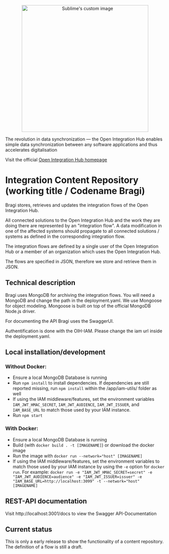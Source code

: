 <p align="center">
  <img src="https://github.com/openintegrationhub/Microservices/blob/master/Assets/medium-oih-einzeilig-zentriert.jpg" alt="Sublime's custom image" width="400"/>
</p>

The revolution in data synchronization — the Open Integration Hub enables simple data synchronization between any software applications and thus accelerates digitalisation

Visit the official [Open Integration Hub homepage](https://www.openintegrationhub.de/)

# Integration Content Repository (working title / Codename Bragi)

Bragi stores, retrieves and updates the integration flows of the Open Integration Hub.

All connected solutions to the Open Integration Hub and the work they are doing there are represented by an "integration flow". A data modification in one of the affected systems should propagate to all connected solutions / systems as defined in the corresponding integration flow.

The integration flows are defined by a single user of the Open Integration Hub or a member of an organization which uses the Open Integration Hub.

The flows are specified in JSON, therefore we store and retrieve them in JSON.

## Technical description
Bragi uses MongoDB for archiving the integration flows. You will need a MongoDB
and change the path in the deployment.yaml. We use Mongoose for object modeling. Mongoose is built on top of the official MongoDB Node.js driver.

For documenting the API Bragi uses the SwaggerUI.

Authentification is done with the OIH-IAM. Please change the iam url inside the
deployment.yaml.

## Local installation/development

### Without Docker:
- Ensure a local MongoDB Database is running
- Run `npm install` to install dependencies. If dependencies are still reported missing, run `npm install` within the /app/iam-utils/ folder as well
- If using the IAM middleware/features, set the environment variables `IAM_JWT_HMAC_SECRET`, `IAM_JWT_AUDIENCE`, `IAM_JWT_ISSUER`, and `IAM_BASE_URL` to match those used by your IAM instance.
- Run `npm start`

### With Docker:
- Ensure a local MongoDB Database is running
- Build (with `docker build . -t [IMAGENAME]`) or download the docker image
- Run the image with `docker run --network="host" [IMAGENAME]`
- If using the IAM middleware/features, set the environment variables to match those used by your IAM instance by using the `-e` option for `docker run`. For example: `docker run -e "IAM_JWT_HMAC_SECRET=secret" -e "IAM_JWT_AUDIENCE=audience" -e "IAM_JWT_ISSUER=issuer" -e "IAM_BASE_URL=http://localhost:3099" -t --network="host" [IMAGENAME]`

## REST-API documentation

Visit http://localhost:3001/docs to view the Swagger API-Documentation

## Current status
This is only a early release to show the functionality of a content repository. The definition of a flow is still a draft.
